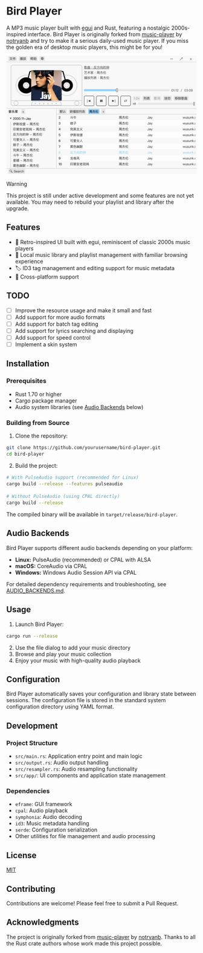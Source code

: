 # Bird Player

A MP3 music player built with [egui](https://github.com/emilk/egui) and Rust, featuring a nostalgic 2000s-inspired interface. Bird Player is originally forked from [music-player](https://github.com/notryanb/music-player) by [notryanb](https://github.com/notryanb) and try to make it a serious daily-used music player. If you miss the golden era of desktop music players, this might be for you!

![Cover](./docs/conver.png)

> [!Warning]
> This project is still under active development and some features are not yet available. You may need to rebuild your playlist and library after the upgrade.

## Features

- 🎨 Retro-inspired UI built with egui, reminiscent of classic 2000s music players
- 📁 Local music library and playlist management with familiar browsing experience
- 🏷️ ID3 tag management and editing support for music metadata
- 📱 Cross-platform support

## TODO

- [ ] Improve the resource usage and make it small and fast
- [ ] Add support for more audio formats
- [ ] Add support for batch tag editing
- [ ] Add support for lyrics searching and displaying
- [ ] Add support for speed control
- [ ] Implement a skin system

## Installation

### Prerequisites

- Rust 1.70 or higher
- Cargo package manager
- Audio system libraries (see [Audio Backends](#audio-backends) below)

### Building from Source

1. Clone the repository:
```bash
git clone https://github.com/yourusername/bird-player.git
cd bird-player
```

2. Build the project:
```bash
# With PulseAudio support (recommended for Linux)
cargo build --release --features pulseaudio

# Without PulseAudio (using CPAL directly)
cargo build --release
```

The compiled binary will be available in `target/release/bird-player`.

## Audio Backends

Bird Player supports different audio backends depending on your platform:

- **Linux:** PulseAudio (recommended) or CPAL with ALSA
- **macOS:** CoreAudio via CPAL
- **Windows:** Windows Audio Session API via CPAL

For detailed dependency requirements and troubleshooting, see [AUDIO_BACKENDS.md](AUDIO_BACKENDS.md).

## Usage

1. Launch Bird Player:
```bash
cargo run --release
```

2. Use the file dialog to add your music directory
3. Browse and play your music collection
4. Enjoy your music with high-quality audio playback

## Configuration

Bird Player automatically saves your configuration and library state between sessions. The configuration file is stored in the standard system configuration directory using YAML format.

## Development

### Project Structure

- `src/main.rs`: Application entry point and main logic
- `src/output.rs`: Audio output handling
- `src/resampler.rs`: Audio resampling functionality
- `src/app/`: UI components and application state management

### Dependencies

- `eframe`: GUI framework
- `cpal`: Audio playback
- `symphonia`: Audio decoding
- `id3`: Music metadata handling
- `serde`: Configuration serialization
- Other utilities for file management and audio processing

## License

[MIT](LICENSE)

## Contributing

Contributions are welcome! Please feel free to submit a Pull Request.

## Acknowledgments

The project is originally forked from [music-player](https://github.com/notryanb/music-player) by [notryanb](https://github.com/notryanb). Thanks to all the Rust crate authors whose work made this project possible.
